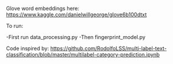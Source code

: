 
Glove word embeddings here: https://www.kaggle.com/danielwillgeorge/glove6b100dtxt

To run:

-First run data_processing.py 
-Then fingerprint_model.py

Code inspired by: https://github.com/RodolfoLSS/multi-label-text-classification/blob/master/multilabel-category-prediction.ipynb